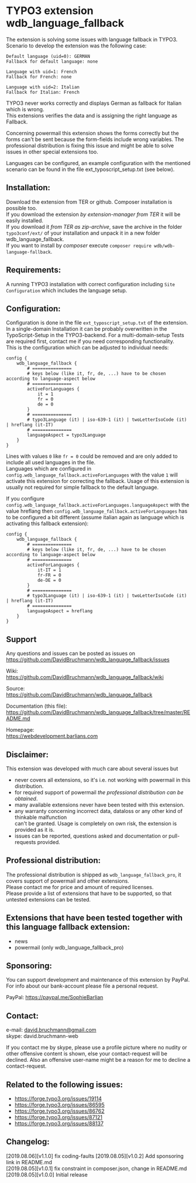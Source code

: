 TYPO3 extension wdb_language_fallback  
=====================================  

The extension is solving some issues with language fallback in TYPO3.  
Scenario to develop the extension was the following case:  
```
Default language (uid=0): GERMAN  
Fallback for default language: none  

Language with uid=1: French  
Fallback for French: none  

Language with uid=2: Italian  
Fallback for Italian: French  
```
TYPO3 never works correctly and displays German as fallback for Italian which is wrong.  
This extensions verifies the data and is assigning the right language as Fallback.  

Concerning powermail this extension shows the forms correctly but the forms
can't be sent because the form-fields include wrong variables. The professional
distribution is fixing this issue and might be able to solve issues in other special
extensions too.  

Languages can be configured, an example configuration with the mentioned scenario
can be found in the file ext_typoscript_setup.txt (see below).  

Installation:
-------------
Download the extension from TER or github. Composer installation is possible too.    
If you download the extension *by extension-manager from TER* it will be easily installed.  
If you download it *from TER as zip-archive*, save the archive in the folder `typo3conf/ext/`
of your installation and unpack it in a new folder wdb_language_fallback.  
If you want to install by *composer* execute `composer require wdb/wdb-language-fallback`.  

Requirements:
-------------
A running TYPO3 installation with correct configuration including `Site Configuration`
which includes the language setup.  

Configuration:
--------------
Configuration is done in the file `ext_typoscript_setup.txt` of the extension.
In a single-domain Installation it can be probably overwritten in the TypoScript-Setup
in the TYPO3-backend. For a multi-domain-setup Tests are required first, contact me if
you need corresponding functionality.  
This is the configuration which can be adjusted to individual needs:
```
config {
    wdb_language_fallback {
        # ===============
        # keys below (like it, fr, de, ...) have to be chosen according to language-aspect below
        # ===============
        activeForLanguages {
            it = 1
            fr = 0
            de = 0
        }
        # ===============
        # typo3Language (it) | iso-639-1 (it) | twoLetterIsoCode (it) | hreflang (it-IT)
        # ===============
        languageAspect = typo3Language
    }
}
```
Lines with values `0` like `fr = 0` could be removed and are only added to include
all used languages in the file.  
Languages which are configured in `config.wdb_language_fallback.activeForLanguages`
with the value `1` will activate this extension for correcting the fallback. Usage
of this extension is usually not required for simple fallback to the default language.  

If you configure `config.wdb_language_fallback.activeForLanguages.languageAspect`
with the value hreflang then `config.wdb_language_fallback.activeForLanguages`
has to be configured a bit different (assume italian again as language which is
activating this fallback extension):
```
config {
    wdb_language_fallback {
        # ===============
        # keys below (like it, fr, de, ...) have to be chosen according to language-aspect below
        # ===============
        activeForLanguages {
            it-IT = 1
            fr-FR = 0
            de-DE = 0
        }
        # ===============
        # typo3Language (it) | iso-639-1 (it) | twoLetterIsoCode (it) | hreflang (it-IT)
        # ===============
        languageAspect = hreflang
    }
}
```

Support  
-------  
Any questions and issues can be posted as issues on  
https://github.com/DavidBruchmann/wdb_language_fallback/issues  

Wiki:  
https://github.com/DavidBruchmann/wdb_language_fallback/wiki  

Source:  
https://github.com/DavidBruchmann/wdb_language_fallback  

Documentation (this file):  
https://github.com/DavidBruchmann/wdb_language_fallback/tree/master/README.md  

Homepage:  
https://webdevelopment.barlians.com

Disclaimer:
-----------
This extension was developed with much care about several issues but  

 - never covers all extensions, so it's i.e. not working with powermail in this distribution.  
 - for required support of powermail *the professional distribution can be obtained*.  
 - many available extensions never have been tested with this extension.  
 - any warranty concerning incorrect data, dataloss or any other kind of thinkable malfunction  
  can't be granted. Usage is completely on own risk, the extension is provided as it is.  
 - issues can be reported, questions asked and documentation or pull-requests provided.  

Professional distribution:
--------------------------
The professional distribution is shipped as `wdb_language_fallback_pro`, it covers
support of powermail and other extensions.  
Please contact me for price and amount of required licenses.  
Please provide a list of extensions that have to be supported, so that untested
extensions can be tested.  

Extensions that have been tested together with this language fallback extension:
--------------------------------------------------------------------------------

 - news
 - powermail (only wdb_language_fallback_pro)

Sponsoring:
-----------
You can support development and maintenance of this extension by PayPal.
For info about our bank-account please file a personal request.

PayPal: https://paypal.me/SophieBarlian

Contact:
--------
e-mail: david.bruchmann@gmail.com  
skype:  david.bruchmann-web  

If you contact me by skype, please use a profile picture where no nudity or other
offensive content is shown, else your contact-request will be declined. Also an 
offensive user-name might be a reason for me to decline a contact-request.  

Related to the following issues:  
--------------------------------  

 - https://forge.typo3.org/issues/19114  
 - https://forge.typo3.org/issues/86595  
 - https://forge.typo3.org/issues/86762  
 - https://forge.typo3.org/issues/87121  
 - https://forge.typo3.org/issues/88137  

Changelog:  
----------  
[2019.08.06][v1.1.0] fix coding-faults
[2019.08.05][v1.0.2] Add sponsoring link in README.md  
[2019.08.05][v1.0.1] fix constraint in composer.json, change in README.md  
[2019.08.05][v1.0.0] Initial release  
